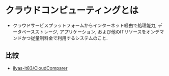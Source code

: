 # クラウドコンピューティングとは
- クラウドサービスプラットフォームからインターネット経由で処理能力, データベースストレージ, アプリケーション, および他のITリソースをオンデマンドかつ従量制料金で利用するシステムのこと.

## 比較
- [ilyas-it83/CloudComparer](https://github.com/ilyas-it83/CloudComparer/)
